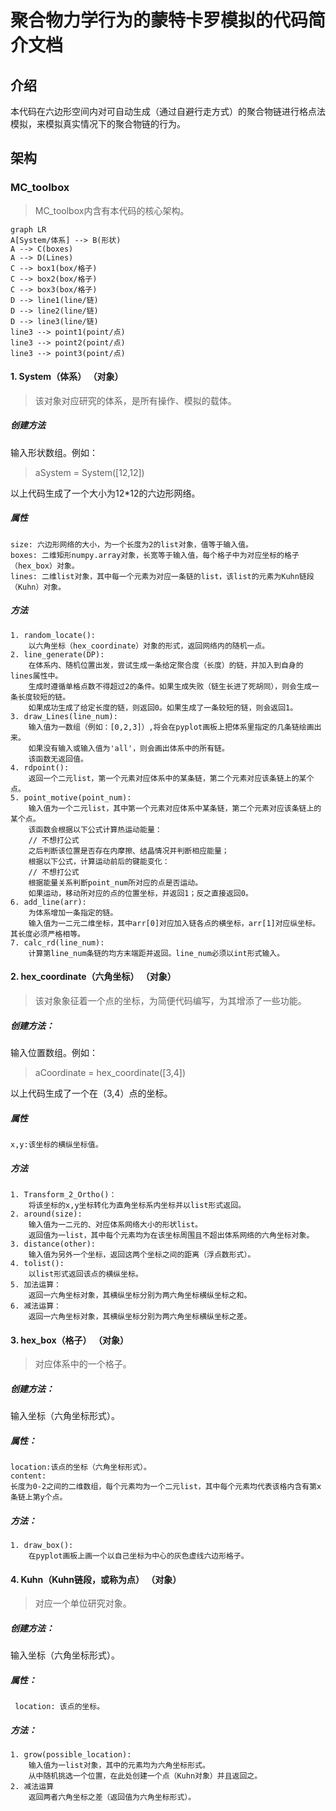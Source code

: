 ﻿# 聚合物力学行为的蒙特卡罗模拟的代码简介文档

## 介绍

本代码在六边形空间内对可自动生成（通过自避行走方式）的聚合物链进行格点法模拟，来模拟真实情况下的聚合物链的行为。

## 架构


### MC_toolbox
>MC_toolbox内含有本代码的核心架构。

```mermaid
graph LR
A[System/体系] --> B(形状)
A --> C(boxes)
A --> D(Lines)
C --> box1(box/格子)
C --> box2(box/格子)
C --> box3(box/格子)
D --> line1(line/链)
D --> line2(line/链)
D --> line3(line/链)
line3 --> point1(point/点)
line3 --> point2(point/点)
line3 --> point3(point/点) 
```

#### 1. System（体系） （对象）
> 该对象对应研究的体系，是所有操作、模拟的载体。
##### 创建方法
输入形状数组。例如：
> aSystem = System([12,12])

 以上代码生成了一个大小为12*12的六边形网络。

#####  属性 

	size: 六边形网络的大小，为一个长度为2的list对象，值等于输入值。
	boxes: 二维矩形numpy.array对象，长宽等于输入值，每个格子中为对应坐标的格子（hex_box）对象。
	lines: 二维list对象，其中每一个元素为对应一条链的list，该list的元素为Kuhn链段（Kuhn）对象。

##### 方法
	
	1. random_locate():
		以六角坐标（hex_coordinate）对象的形式，返回网络内的随机一点。
	2. line_generate(DP):
		在体系内、随机位置出发，尝试生成一条给定聚合度（长度）的链，并加入到自身的lines属性中。
		生成时遵循单格点数不得超过2的条件。如果生成失败（链生长进了死胡同），则会生成一条长度较短的链。
		如果成功生成了给定长度的链，则返回0。如果生成了一条较短的链，则会返回1。
	3. draw_Lines(line_num):
		输入值为一数组（例如：[0,2,3]）,将会在pyplot画板上把体系里指定的几条链绘画出来。
		如果没有输入或输入值为'all'，则会画出体系中的所有链。
		该函数无返回值。
	4. rdpoint():
		返回一个二元list，第一个元素对应体系中的某条链，第二个元素对应该条链上的某个点。
	5. point_motive(point_num):
		输入值为一个二元list，其中第一个元素对应体系中某条链，第二个元素对应该条链上的某个点。
		该函数会根据以下公式计算热运动能量：
		// 不想打公式
		之后判断该位置是否存在内摩擦、结晶情况并判断相应能量；
		根据以下公式，计算运动前后的键能变化：
		// 不想打公式
		根据能量关系判断point_num所对应的点是否运动。
		如果运动，移动所对应的点的位置坐标，并返回1；反之直接返回0。
	6. add_line(arr):
		为体系增加一条指定的链。
		输入值为一二元二维坐标，其中arr[0]对应加入链各点的横坐标，arr[1]对应纵坐标。其长度必须严格相等。
	7. calc_rd(line_num):
		计算第line_num条链的均方末端距并返回。line_num必须以int形式输入。

#### 2. hex_coordinate（六角坐标） （对象）
> 该对象象征着一个点的坐标，为简便代码编写，为其增添了一些功能。
##### 创建方法：
输入位置数组。例如：
> aCoordinate = hex_coordinate([3,4])

以上代码生成了一个在（3,4）点的坐标。
##### 属性
	x,y:该坐标的横纵坐标值。
##### 方法
	1. Transform_2_Ortho()：
		将该坐标的x,y坐标转化为直角坐标系内坐标并以list形式返回。
	2. around(size):
		输入值为一二元的、对应体系网络大小的形状list。
		返回值为一list，其中每个元素均为在该坐标周围且不超出体系网络的六角坐标对象。
	3. distance(other):
		输入值为另外一个坐标，返回这两个坐标之间的距离（浮点数形式）。
	4. tolist():
		以list形式返回该点的横纵坐标。
	5. 加法运算：
		返回一六角坐标对象，其横纵坐标分别为两六角坐标横纵坐标之和。
	6. 减法运算：
		返回一六角坐标对象，其横纵坐标分别为两六角坐标横纵坐标之差。

#### 3. hex_box（格子） （对象）
>  对应体系中的一个格子。
##### 创建方法：
输入坐标（六角坐标形式）。
##### 属性：
	location:该点的坐标（六角坐标形式）。
	content:
	长度为0-2之间的二维数组，每个元素均为一个二元list，其中每个元素均代表该格内含有第x条链上第y个点。
##### 方法：
	1. draw_box():
		在pyplot画板上画一个以自己坐标为中心的灰色虚线六边形格子。
 
#### 4. Kuhn（Kuhn链段，或称为点） （对象）
 > 对应一个单位研究对象。
##### 创建方法：
 输入坐标（六角坐标形式）。
##### 属性：
	 location: 该点的坐标。
##### 方法： 
	1. grow(possible_location):
		输入值为一list对象，其中的元素均为六角坐标形式。
		从中随机挑选一个位置，在此处创建一个点（Kuhn对象）并且返回之。
	2. 减法运算
		返回两者六角坐标之差（返回值为六角坐标形式）。
